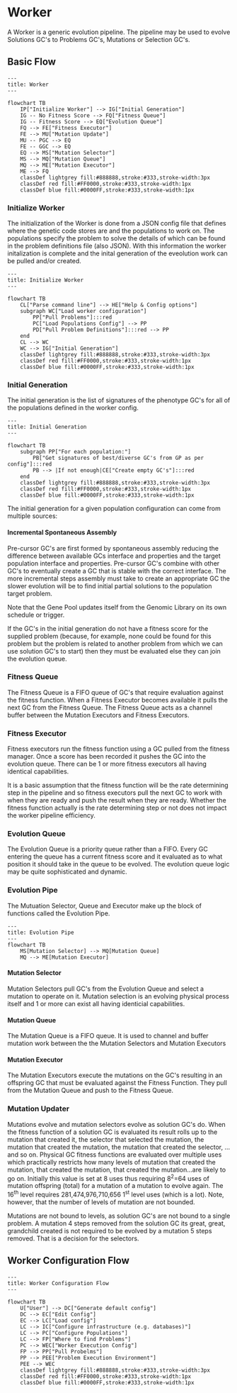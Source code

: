 # Worker

A Worker is a generic evolution pipeline. The pipeline may be used to evolve Solutions GC's to Problems GC's, Mutations or Selection GC's. 

## Basic Flow

```mermaid
---
title: Worker
---

flowchart TB
    IP["Initialize Worker"] --> IG["Initial Generation"]
    IG -- No Fitness Score --> FQ["Fitness Queue"]
    IG -- Fitness Score --> EQ["Evolution Queue"]
    FQ --> FE["Fitness Executor"]
    FE --> MU["Mutation Update"]
    MU -- PGC --> EQ
    FE -- GGC --> EQ
    EQ --> MS["Mutation Selector"]
    MS --> MQ["Mutation Queue"]
    MQ --> ME["Mutation Executor"]
    ME --> FQ
    classDef lightgrey fill:#888888,stroke:#333,stroke-width:3px
    classDef red fill:#FF0000,stroke:#333,stroke-width:1px
    classDef blue fill:#0000FF,stroke:#333,stroke-width:1px
```

### Initialize Worker

The initialization of the Worker is done from a JSON config file that defines where the genetic code stores are and the populations to work on. The populations specify the problem to solve the details of which can be found in the problem definitions file (also JSON). With this information the worker initalization is complete and the inital generation of the eveolution work can be pulled and/or created.

```mermaid
---
title: Initialize Worker
---

flowchart TB
    CL["Parse command line"] --> HE["Help & Config options"]
    subgraph WC["Load worker configuration"]
        PP["Pull Problems"]:::red
        PC["Load Populations Config"] --> PP
        PD["Pull Problem Definitions"]:::red --> PP
    end 
    CL --> WC
    WC --> IG["Initial Generation"]
    classDef lightgrey fill:#888888,stroke:#333,stroke-width:3px
    classDef red fill:#FF0000,stroke:#333,stroke-width:1px
    classDef blue fill:#0000FF,stroke:#333,stroke-width:1px
```

### Initial Generation

The initial generation is the list of signatures of the phenotype GC's for all of the populations defined in the worker config.

```mermaid
---
title: Initial Generation
---

flowchart TB
    subgraph PP["For each population:"]
        PB["Get signatures of best/diverse GC's from GP as per config"]:::red
        PB --> |If not enough|CE["Create empty GC's"]:::red
    end 
    classDef lightgrey fill:#888888,stroke:#333,stroke-width:3px
    classDef red fill:#FF0000,stroke:#333,stroke-width:1px
    classDef blue fill:#0000FF,stroke:#333,stroke-width:1px
```

The initial generation for a given population configuration can come from multiple sources:

#### Incremental Spontaneous Assembly

Pre-cursor GC's are first formed by spontaneous assembly reducing the difference between available GCs interface and properties and the target population interface and properties. Pre-cursor GC's combine with other GC's to eventually create a GC that is stable with the correct interface. The more incremental steps assembly must take to create an appropriate GC the slower evolution will be to find initial partial solutions to the population target problem.






Note that the Gene Pool updates itself from the Genomic Library on its own schedule or trigger.

If the GC's in the initial generation do not have a fitness score for the supplied problem (because, for example, none could be found for this problem but the problem is related to another problem from which we can use solution GC's to start) then they must be evaluated else they can join the evolution queue.

### Fitness Queue

The Fitness Queue is a FIFO queue of GC's that require evaluation against the fitness function. When a Fitness Executor becomes available it pulls the next GC from the Fitness Queue. The Fitness Queue acts as a channel buffer between the Mutation Executors and Fitness Executors.

### Fitness Executor

Fitness executors run the fitness function using a GC pulled from the fitness manager. Once a score has been recorded it pushes the GC into the evolution queue. There can be 1 or more fitness executors all having identical capabilities.

It is a basic assumption that the fitness function will be the rate determining step in the pipeline and so fitness executors pull the next GC to work with when they are ready and push the result when they are ready. Whether the fitness function actually is the rate determining step or not does not impact the worker pipeline efficiency.

### Evolution Queue

The Evolution Queue is a priority queue rather than a FIFO. Every GC entering the queue has a current fitness score and it evaluated as to what position it should take in the queue to be evolved. The evolution queue logic may be quite sophisticated and dynamic. 

### Evolution Pipe

The Mutuation Selector, Queue and Executor make up the block of functions called the Evolution Pipe.

```mermaid
---
title: Evolution Pipe
---
flowchart TB
    MS[Mutation Selector] --> MQ[Mutation Queue]
    MQ --> ME[Mutation Executor]
```

#### Mutation Selector

Mutation Selectors pull GC's from the Evolution Queue and select a mutation to operate on it. Mutation selection is an evolving physical process itself and 1 or more can exist all having identicial capabilities.

#### Mutation Queue

The Mutation Queue is a FIFO queue. It is used to channel and buffer mutation work between the the Mutation Selectors and Mutation Executors

#### Mutation Executor

The Mutation Executors execute the mutations on the GC's resulting in an offspring GC that must be evaluated against the Fitness Function. They pull from the Mutation Queue and push to the Fitness Queue.

### Mutation Updater

Mutations evolve and mutation selectors evolve as solution GC's do. When the fitness function of a solution GC is evaluated its result rolls up to the mutation that created it, the selector that selected the mutation, the mutation that created the mutation, the mutation that created the selector, ... and so on. Physical GC fitness functions are evaluated over multiple uses which practically restricts how many levels of mutation that created the mutation, that created the mutation, that created the mutation...are likely to go on. Initially this value is set at 8 uses thus requiring 8<sup>2</sup>=64 uses of mutation offspring (total) for a mutation of a mutation to evolve again. The 16<sup>th</sup> level requires 281,474,976,710,656 1<sup>st</sup> level uses (which is a lot). Note, however, that the number of levels of mutation are not bounded.

Mutations are not bound to levels, as solution GC's are not bound to a single problem. A mutation 4 steps removed from the solution GC its great, great, grandchild created is not required to be evolved by a mutation 5 steps removed. That is a decision for the selectors.

## Worker Configuration Flow

```mermaid
---
title: Worker Configuration Flow
---

flowchart TB
    U["User"] --> DC["Generate default config"]
    DC --> EC["Edit Config"]
    EC --> LC["Load config"]
    LC --> IC["Configure infrastructure (e.g. databases)"]
    LC --> PC["Configure Populations"]
    LC --> FP["Where to find Problems"]
    PC --> WEC["Worker Execution Config"]
    FP --> PP["Pull Probelms"]
    PP --> PEE["Problem Execution Environment"]
    PEE --> WEC
    classDef lightgrey fill:#888888,stroke:#333,stroke-width:3px
    classDef red fill:#FF0000,stroke:#333,stroke-width:1px
    classDef blue fill:#0000FF,stroke:#333,stroke-width:1px
```

